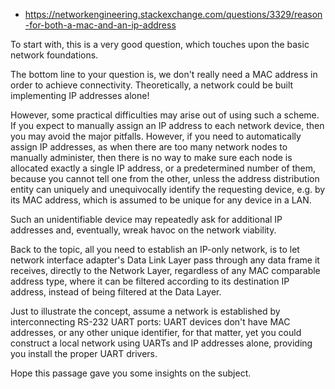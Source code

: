 -  https://networkengineering.stackexchange.com/questions/3329/reason-for-both-a-mac-and-an-ip-address

To start with, this is a very good question, which touches upon the basic network foundations.

The bottom line to your question is, we don't really need a MAC address in order to achieve connectivity. Theoretically, a network could be built implementing IP addresses alone!

However, some practical difficulties may arise out of using such a scheme. If you expect to manually assign an IP address to each network device, then you may avoid the major pitfalls. However, if you need to automatically assign IP addresses, as when there are too many network nodes to manually administer, then there is no way to make sure each node is allocated exactly a single IP address, or a predetermined number of them, because you cannot tell one from the other, unless the address distribution entity can uniquely and unequivocally identify the requesting device, e.g. by its MAC address, which is assumed to be unique for any device in a LAN.

Such an unidentifiable device may repeatedly ask for additional IP addresses and, eventually, wreak havoc on the network viability.

Back to the topic, all you need to establish an IP-only network, is to let network interface adapter's Data Link Layer pass through any data frame it receives, directly to the Network Layer, regardless of any MAC comparable address type, where it can be filtered according to its destination IP address, instead of being filtered at the Data Layer.

Just to illustrate the concept, assume a network is established by interconnecting RS-232 UART ports: UART devices don't have MAC addresses, or any other unique identifier, for that matter, yet you could construct a local network using UARTs and IP addresses alone, providing you install the proper UART drivers.

Hope this passage gave you some insights on the subject.
